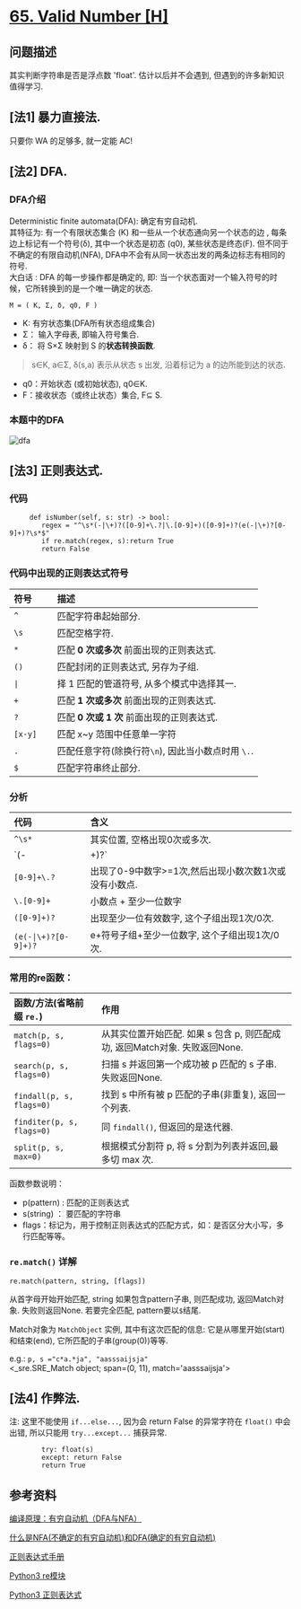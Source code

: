 # [65. Valid Number [H]](https://leetcode.com/problems/valid-number/)

## 问题描述
其实判断字符串是否是浮点数 'float'. 估计以后并不会遇到, 但遇到的许多新知识值得学习.


## [法1] 暴力直接法.
只要你 WA 的足够多, 就一定能 AC!   

## [法2] DFA.

### DFA介绍
Deterministic finite automata(DFA): 确定有穷自动机.    
其特征为: 有一个有限状态集合 (K) 和一些从一个状态通向另一个状态的边 ,
每条边上标记有一个符号(δ), 其中一个状态是初态 (q0), 某些状态是终态(F).
但不同于不确定的有限自动机(NFA),
DFA中不会有从同一状态出发的两条边标志有相同的符号.   
大白话 : DFA 的每一步操作都是确定的,
即: 当一个状态面对一个输入符号的时候，它所转换到的是一个唯一确定的状态.
```
M = ( K, Σ, δ, q0, F )
```
*  K: 有穷状态集(DFA所有状态组成集合)
*  Σ： 输入字母表, 即输入符号集合.
*  δ： 将 S×Σ 映射到 S 的**状态转换函数**.    
> s∈K, a∈Σ,  δ(s,a) 表示从状态 s 出发, 沿着标记为 a 的边所能到达的状态.
*  q0：开始状态 (或初始状态), q0∈K.
*  F：接收状态（或终止状态）集合, F⊆ S.

### 本题中的DFA
![dfa](https://wx2.sinaimg.cn/mw690/006qmTkdly1g73xfzx39rj323l1qitqs.jpg)

## [法3] 正则表达式.
### 代码
```python3
     def isNumber(self, s: str) -> bool:
        regex = "^\s*(-|\+)?([0-9]+\.?|\.[0-9]+)([0-9]+)?(e(-|\+)?[0-9]+)?\s*$"
        if re.match(regex, s):return True
        return False
```
### 代码中出现的正则表达式符号

| 符号 | 描述 |     
|:-----|:---------------|       
| `^`      | 匹配字符串起始部分.        |   
| `\s`     | 匹配空格字符.             |   
| `*`      | 匹配 **0 次或多次** 前面出现的正则表达式.   |   
| `()`　    | 匹配封闭的正则表达式, 另存为子组. |    
| `\|`　    | 择 1 匹配的管道符号, 从多个模式中选择其一.  |   
| `+`　     | 匹配 **1 次或多次** 前面出现的正则表达式. |    
| `?`　     | 匹配 **0 次或 1 次** 前面出现的正则表达式.   |    
| `[x-y]` 　| 匹配 x~y 范围中任意单一字符 |    
| `.`　     | 匹配任意字符(除换行符`\n`), 因此当小数点时用 `\.`. |    
| `$`     　| 匹配字符串终止部分. |       

### 分析

| 代码 | 含义 |     
|:-----|:---------------|       
| `^\s*`      | 其实位置, 空格出现0次或多次.        |   
| `(-|\+)?`   | `+,-` 其中之一 出现0次或1次.        |   
| `[0-9]+\.?` | 出现了0-9中数字>=1次,然后出现小数次数1次或没有小数点. |   
| `\.[0-9]+`  | 小数点 + 至少一位数字 |    
| `([0-9]+)?` | 出现至少一位有效数字, 这个子组出现1次/0次. |      
| `(e(-\|\+)?[0-9]+)?`| e+符号子组+至少一位数字, 这个子组出现1次/0次. |

### 常用的re函数：

| 函数/方法(省略前缀 `re.`)  | 作用   |     
|:-----|:---------------|       
|  `match(p, s, flags=0)`  | 从其实位置开始匹配. 如果 s 包含 p, 则匹配成功, 返回Match对象. 失败返回None.|     
| `search(p, s, flags=0)`  | 扫描 s 并返回第一个成功被 p 匹配的 s 子串. 失败返回None. |    
| `findall(p, s, flags=0)` | 找到 s 中所有被 p 匹配的子串(非重复), 返回一个列表. |
| `finditer(p, s, flags=0)` | 同 `findall()`, 但返回的是迭代器.     |     
| `split(p, s, max=0)`     | 根据模式分割符 p, 将 s 分割为列表并返回,最多切 max 次. |

函数参数说明：    
* p(pattern) : 匹配的正则表达式
* s(string) ： 要匹配的字符串
* flags：标记为，用于控制正则表达式的匹配方式，如：是否区分大小写，多行匹配等等。

### `re.match()` 详解
```python3
re.match(pattern, string, [flags])
```
从首字母开始开始匹配, string 如果包含pattern子串, 则匹配成功, 返回Match对象.
失败则返回None. 若要完全匹配, pattern要以`$`结尾.  

Match对象为 `MatchObject` 实例, 其中有这次匹配的信息: 它是从哪里开始(start)和结束(end), 它所匹配的子串(group(0))等等.

e.g.: `p, s ="c*a.*ja", "aasssaijsja"`    
<_sre.SRE_Match object; span=(0, 11), match='aasssaijsja'>

## [法4] 作弊法.  

注: 这里不能使用 `if...else...`, 因为会 return False 的异常字符在 `float()` 中会出错, 所以只能用 `try...except...` 捕获异常.

```python3
        try: float(s)
        except: return False
        return True
```

## 参考资料    
[编译原理：有穷自动机（DFA与NFA）](https://blog.csdn.net/qq_39521554/article/details/79416553)   

[什么是NFA(不确定的有穷自动机)和DFA(确定的有穷自动机)](https://www.cnblogs.com/AndyEvans/p/10240790.html)    

[正则表达式手册](http://tool.oschina.net/uploads/apidocs/jquery/regexp.html)   

[Python3 re模块](https://www.cnblogs.com/smxiazi/p/8911964.html)  

[Python3 正则表达式](https://www.runoob.com/python3/python3-reg-expressions.html)
